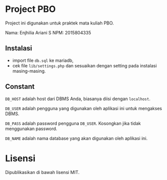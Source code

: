 # Project PBO

Project ini digunakan untuk praktek mata kuliah PBO.

Nama: Enjhilia Ariani S
NPM: 2015804335

## Instalasi

- import file `db.sql` ke mariadb,
- cek file `lib/settings.php` dan sesuaikan dengan setting pada instalasi masing-masing.

## Constant

`DB_HOST` adalah host dari DBMS Anda, biasanya diisi dengan `localhost`.

`DB_USER` adalah pengguna yang digunakan oleh aplikasi ini untuk mengakses DBMS.

`DB_PASS` adalah password pengguna `DB_USER`. Kosongkan jika tidak menggunakan password.

`DB_NAME` adalah nama database yang akan digunakan oleh aplikasi ini.

# Lisensi

Dipublikasikan di bawah lisensi MIT.
